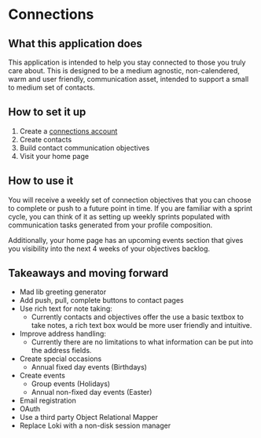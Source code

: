 # Connections

## What this application does

This application is intended to help you stay connected to those you truly care about. This is designed to be a medium agnostic, non-calendered, warm and user friendly, communication asset, intended to support a small to medium set of contacts.

## How to set it up

1. Create a [connections account](greetingshooman.com)
2. Create contacts
3. Build contact communication objectives
4. Visit your home page

## How to use it

You will receive a weekly set of connection objectives that you can choose to complete or push to a future point in time. If you are familiar with a sprint cycle, you can think of it as setting up weekly sprints populated with communication tasks generated from your profile composition.

Additionally, your home page has an upcoming events section that gives you visibility into the next 4 weeks of your objectives backlog.

## Takeaways and moving forward
- Mad lib greeting generator
- Add push, pull, complete buttons to contact pages  
- Use rich text for note taking:
  - Currently contacts and objectives offer the use a basic textbox to take notes, a rich text box would be more user friendly and intuitive.
- Improve address handling:
  - Currently there are no limitations to what information can be put into the address fields. 
- Create special occasions
  - Annual fixed day events (Birthdays)
- Create events
  - Group events (Holidays)
  - Annual non-fixed day events (Easter)
- Email registration
- OAuth
- Use a third party Object Relational Mapper
- Replace Loki with a non-disk session manager